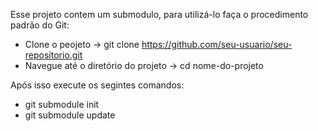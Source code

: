 Esse projeto contem um submodulo, para utilizá-lo faça o procedimento padrão do Git:

- Clone o peojeto -> git clone https://github.com/seu-usuario/seu-repositorio.git
- Navegue até o diretório do projeto -> cd nome-do-projeto

Após isso execute os segintes comandos:

- git submodule init
- git submodule update
